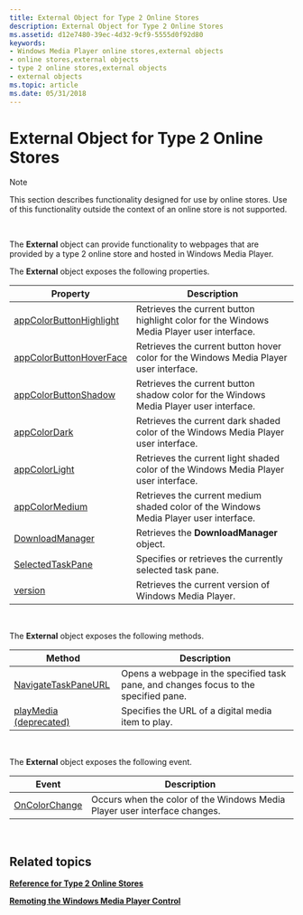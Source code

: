 ```yaml
---
title: External Object for Type 2 Online Stores
description: External Object for Type 2 Online Stores
ms.assetid: d12e7480-39ec-4d32-9cf9-5555d0f92d80
keywords:
- Windows Media Player online stores,external objects
- online stores,external objects
- type 2 online stores,external objects
- external objects
ms.topic: article
ms.date: 05/31/2018
---
```


# External Object for Type 2 Online Stores

> [!Note]  
> This section describes functionality designed for use by online stores. Use of this functionality outside the context of an online store is not supported.

 

The **External** object can provide functionality to webpages that are provided by a type 2 online store and hosted in Windows Media Player.

The **External** object exposes the following properties.



| Property                                                        | Description                                                                               |
|-----------------------------------------------------------------|-------------------------------------------------------------------------------------------|
| [appColorButtonHighlight](external-appcolorbuttonhighlight.md) | Retrieves the current button highlight color for the Windows Media Player user interface. |
| [appColorButtonHoverFace](external-appcolorbuttonhoverface.md) | Retrieves the current button hover color for the Windows Media Player user interface.     |
| [appColorButtonShadow](external-appcolorbuttonshadow.md)       | Retrieves the current button shadow color for the Windows Media Player user interface.    |
| [appColorDark](external-appcolordark.md)                       | Retrieves the current dark shaded color of the Windows Media Player user interface.       |
| [appColorLight](external-appcolorlight.md)                     | Retrieves the current light shaded color of the Windows Media Player user interface.      |
| [appColorMedium](external-appcolormedium.md)                   | Retrieves the current medium shaded color of the Windows Media Player user interface.     |
| [DownloadManager](external-downloadmanager.md)                 | Retrieves the **DownloadManager** object.                                                 |
| [SelectedTaskPane](external-selectedtaskpane.md)               | Specifies or retrieves the currently selected task pane.                                  |
| [version](external-version.md)                                 | Retrieves the current version of Windows Media Player.                                    |



 

The **External** object exposes the following methods.



| Method                                                  | Description                                                                          |
|---------------------------------------------------------|--------------------------------------------------------------------------------------|
| [NavigateTaskPaneURL](external-navigatetaskpaneurl.md) | Opens a webpage in the specified task pane, and changes focus to the specified pane. |
| [playMedia (deprecated)](external-playmedia.md)        | Specifies the URL of a digital media item to play.                                   |



 

The **External** object exposes the following event.



| Event                                             | Description                                                               |
|---------------------------------------------------|---------------------------------------------------------------------------|
| [OnColorChange](external-oncolorchange-event.md) | Occurs when the color of the Windows Media Player user interface changes. |



 

## Related topics

<dl> <dt>

[**Reference for Type 2 Online Stores**](reference-for-type-2-online-stores.md)
</dt> <dt>

[**Remoting the Windows Media Player Control**](remoting-the-windows-media-player-control.md)
</dt> </dl>

 

 




